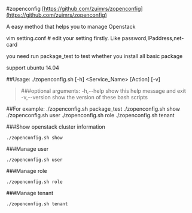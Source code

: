 #zopenconfig
[https://github.com/zuimrs/zopenconfig](https://github.com/zuimrs/zopenconfig)

A easy method that helps you to manage Openstack</br>

vim setting.conf # edit your setting firstly. Like password,IPaddress,net-card</br>

you need run package_test to test whether you install all basic package</br>

support ubuntu 14.04</br>


##Usage:
	./zopenconfig.sh  [-h] <Service_Name> [Action] [-v]
>###optional arguments:
  -h,--help		show this help message and exit</br>
  -v,--version		show the version of these bash scripts</br>


##For example:
	./zopenconfig.sh package_test
	./zopenconfig.sh show
	./zopenconfig.sh user
	./zopenconfig.sh role
	./zopenconfig.sh tenant

###Show openstack cluster information

	./zopenconfig.sh show

###Manage user

	./zopenconfig.sh user 

###Manage role

	./zopenconfig.sh role

###Manage tenant

	./zopenconfig.sh tenant
